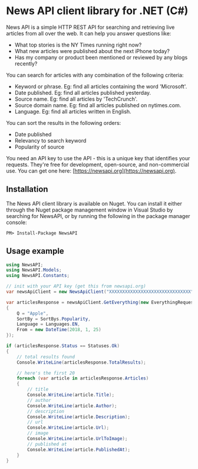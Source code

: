 # News API client library for .NET (C#)
News API is a simple HTTP REST API for searching and retrieving live articles from all over the web. It can help you answer questions like:

- What top stories is the NY Times running right now?
- What new articles were published about the next iPhone today?
- Has my company or product been mentioned or reviewed by any blogs recently?

You can search for articles with any combination of the following criteria:

- Keyword or phrase. Eg: find all articles containing the word 'Microsoft'.
- Date published. Eg: find all articles published yesterday.
- Source name. Eg: find all articles by 'TechCrunch'.
- Source domain name. Eg: find all articles published on nytimes.com.
- Language. Eg: find all articles written in English.

You can sort the results in the following orders:

- Date published
- Relevancy to search keyword
- Popularity of source

You need an API key to use the API - this is a unique key that identifies your requests. They're free for development, open-source, and non-commercial use. You can get one here: [https://newsapi.org](https://newsapi.org).

## Installation
The News API client library is available on Nuget. You can install it either through the Nuget package management window in Visual Studio by searching for NewsAPI, or by running the following in the package manager console:
```shell
PM> Install-Package NewsAPI
```

## Usage example
```csharp
using NewsAPI;
using NewsAPI.Models;
using NewsAPI.Constants;

// init with your API key (get this from newsapi.org)
var newsApiClient = new NewsApiClient("XXXXXXXXXXXXXXXXXXXXXXXXXXXXXXX");

var articlesResponse = newsApiClient.GetEverything(new EverythingRequest
{
    Q = "Apple",
    SortBy = SortBys.Popularity,
    Language = Languages.EN,
    From = new DateTime(2018, 1, 25)
});

if (articlesResponse.Status == Statuses.Ok)
{
    // total results found
    Console.WriteLine(articlesResponse.TotalResults);

    // here's the first 20
    foreach (var article in articlesResponse.Articles)
    {
        // title
        Console.WriteLine(article.Title);
        // author
        Console.WriteLine(article.Author);
        // description
        Console.WriteLine(article.Description);
        // url
        Console.WriteLine(article.Url);
        // image
        Console.WriteLine(article.UrlToImage);
        // published at
        Console.WriteLine(article.PublishedAt);
    }
}
```

